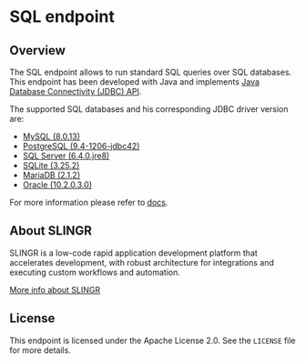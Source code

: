 # SQL endpoint

## Overview
The SQL endpoint allows to run standard SQL queries over SQL databases. This endpoint has been developed with Java and
implements [Java Database Connectivity (JDBC) API](https://www.oracle.com/technetwork/java/javase/jdbc/index.html).

The supported SQL databases and his corresponding JDBC driver version are:

- [MySQL (8.0.13)](https://dev.mysql.com/doc/relnotes/connector-j/8.0/en/news-8-0-13.html)
- [PostgreSQL (9.4-1206-jdbc42)](https://jdbc.postgresql.org/download.html)
- [SQL Server (6.4.0.jre8)](https://docs.microsoft.com/en-us/sql/connect/jdbc/release-notes-for-the-jdbc-driver?view=sql-server-2017#updates-in-microsoft-jdbc-driver-64-for-sql-server)
- [SQLite (3.25.2)](https://www.sqlite.org/releaselog/3_25_2.html)
- [MariaDB (2.1.2)](https://mariadb.com/kb/en/library/mariadb-connector-j-212-release-notes/)
- [Oracle (10.2.0.3.0)](https://www.oracle.com/technetwork/database/enterprise-edition/readme-jdbc-10203-085004.html)

For more information please refer to [docs](https://slingr-stack.github.io/platform/endpoints_sql.html).

## About SLINGR

SLINGR is a low-code rapid application development platform that accelerates development, with robust architecture for integrations and executing custom workflows and automation.

[More info about SLINGR](https://slingr.io)

## License

This endpoint is licensed under the Apache License 2.0. See the `LICENSE` file for more details.



